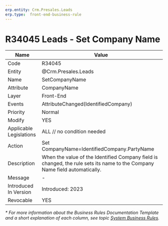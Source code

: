 ```yaml
---
erp.entity: Crm.Presales.Leads
erp.type:  front-end-business-rule
---
```

# R34045 Leads - Set Company Name


| Name | Value |
| ---- | ----- |
| Code | R34045 |
| Entity | @Crm.Presales.Leads |
| Name | SetCompanyName |
| Attribute | CompanyName |
| Layer | Front-End |
| Events | AttributeChanged(IdentifiedCompany) |
| Priority | Normal |
| Modify | YES |
| Applicable Legislations | ALL // no condition needed |
| Action | Set CompanyName=IdentifiedCompany.PartyName |
| Description | When the value of the Identified Company field is changed, the rule sets its name to the Company Name field automatically. |
| Message | - |
| Introduced In Version | Introduced: 2023 |
| Revocable | YES |

*\* For more information about the Business Rules Documentation Template and a short explanation of each column, see
topic [System Business Rules](../templates/template-description-system-business-rules.md).*
